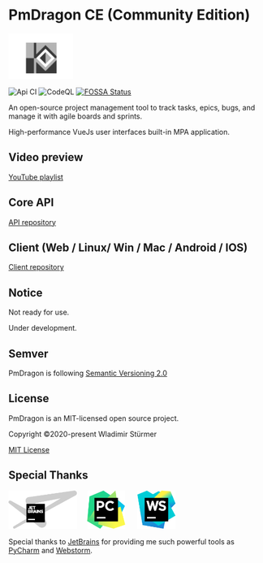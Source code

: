 # PmDragon CE (Community Edition)
<img src="docs/images/geometry.svg" height="90">

![Api CI](https://github.com/cybersturmer/pmdragon/workflows/Api%20CI/badge.svg?branch=master)
![CodeQL](https://github.com/cybersturmer/pmdragon/workflows/CodeQL/badge.svg?branch=master)
[![FOSSA Status](https://app.fossa.com/api/projects/git%2Bgithub.com%2Fcybersturmer%2Fpmdragon.svg?type=shield)](https://app.fossa.com/projects/git%2Bgithub.com%2Fcybersturmer%2Fpmdragon?ref=badge_shield)

An open-source project management tool to track tasks, epics, bugs, and manage it with agile boards and sprints.

High-performance VueJs user interfaces built-in MPA application.

## Video preview
[YouTube playlist](https://www.youtube.com/watch?v=jM0jRDFqQCc&list=PLS5PU3BKdEGuFIM_HychaVfK8wwyLmTR0&index=1)

## Core API
[API repository](https://github.com/cybersturmer/pmdragon-core-api)

## Client (Web / Linux/ Win / Mac / Android / IOS)
[Client repository](https://github.com/cybersturmer/pmdragon-client)

## Notice

Not ready for use.

Under development.

## Semver

PmDragon is following [Semantic Versioning 2.0](https://semver.org/)

## License

PmDragon is an MIT-licensed open source project.

Copyright ©2020-present Wladimir Stürmer

[MIT License](https://en.wikipedia.org/wiki/MIT_License)

## Special Thanks
<img src="docs/images/jetbrains-variant-4-grayscale.svg" height="75">&nbsp;&nbsp;&nbsp;&nbsp;&nbsp;<img src="docs/images/icon-pycharm.svg" height="75">&nbsp;&nbsp;&nbsp;&nbsp;&nbsp;&nbsp;<img src="docs/images/icon-webstorm.svg" height="75">

Special thanks to [JetBrains](https://www.jetbrains.com/?from=pmdragon) for providing me such powerful tools as [PyCharm](https://www.jetbrains.com/pycharm/?from=pmdragon) and [Webstorm](https://www.jetbrains.com/webstorm/?from=pmdragon).

